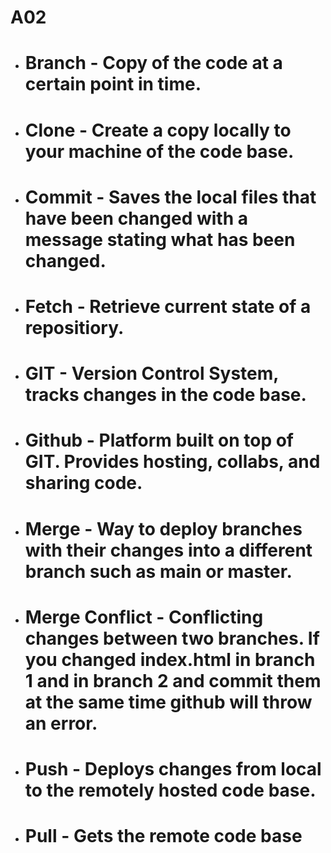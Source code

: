 # A02
* # **Branch** - Copy of the code at a certain point in time. 
* # **Clone** - Create a copy locally to your machine of the code base.
* # **Commit** - Saves the local files that have been changed with a message stating what has been changed.
* # **Fetch** - Retrieve current state of a repositiory.
* # **GIT** - Version Control System, tracks changes in the code base.
* # **Github** - Platform built on top of GIT. Provides hosting, collabs, and sharing code.
* # **Merge** - Way to deploy branches with their changes into a different branch such as main or master.
* # **Merge Conflict** - Conflicting changes between two branches. If you changed index.html in branch 1 and in branch 2 and commit them at the same time github will throw an error.
* # **Push** - Deploys changes from local to the remotely hosted code base.
* # **Pull** - Gets the remote code base 

